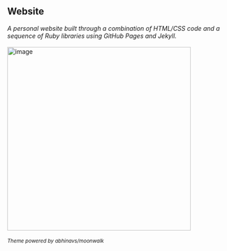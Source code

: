 ## Website

<i>A personal website built through a combination of HTML/CSS code and a sequence of Ruby libraries using GitHub Pages and Jekyll.</i>
<br></br>
<img width="420" alt="image" src="https://user-images.githubusercontent.com/75505093/167390727-2763d7af-ca29-430e-8eb8-0b0a1e61024b.png">
<br></br>
<small>
  <i>Theme powered by abhinavs/moonwalk</i>
</small>
